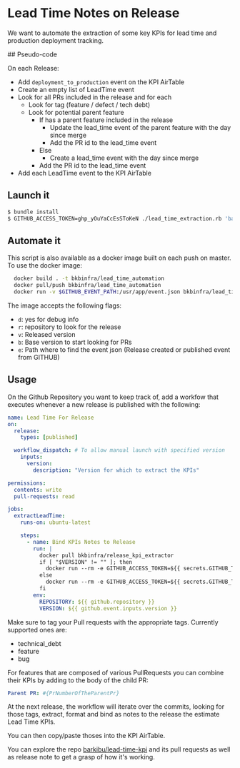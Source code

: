 # Lead Time Notes on Release

We want to automate the extraction of some key KPIs for lead time and production deployment tracking.

## Pseudo-code

On each Release:

- Add `deployment_to_production` event on the KPI AirTable
- Create an empty list of LeadTime event
- Look for all PRs included in the release and for each
  - Look for tag (feature / defect / tech debt)
  - Look for potential parent feature
    - If has a parent feature included in the release
      - Update the lead_time event of the parent feature with the day since merge
      - Add the PR id to the lead_time event
    - Else
      - Create a lead_time event with the day since merge
    - Add the PR id to the lead_time event
- Add each LeadTime event to the KPI AirTable

## Launch it

```bash
$ bundle install
$ GITHUB_ACCESS_TOKEN=ghp_yOuYaCcEsSToKeN ./lead_time_extraction.rb 'barkibu/kinship-connectedhealth-backend' 'v1.4.5'
```

## Automate it

This script is also available as a docker image built on each push on master.
To use the docker image:

```bash
  docker build . -t bkbinfra/lead_time_automation
  docker pull/push bkbinfra/lead_time_automation
  docker run -v $GITHUB_EVENT_PATH:/usr/app/event.json bkbinfra/lead_time_automation
```

The image accepts the following flags:

- `d`: yes for debug info
- `r`: repository to look for the release
- `v`: Released version
- `b`: Base version to start looking for PRs
- `e`: Path where to find the event json (Release created or published event from GITHUB)

## Usage

On the Github Repository you want to keep track of, add a workfow that executes whenever a new release is published with the following:

```yaml
name: Lead Time For Release
on:
  release:
    types: [published]

  workflow_dispatch: # To allow manual launch with specified version
    inputs:
      version:
        description: "Version for which to extract the KPIs"

permissions:
  contents: write
  pull-requests: read

jobs:
  extractLeadTime:
    runs-on: ubuntu-latest

    steps:
      - name: Bind KPIs Notes to Release
        run: |
          docker pull bkbinfra/release_kpi_extractor
          if [ "$VERSION" != "" ]; then
            docker run --rm -e GITHUB_ACCESS_TOKEN=${{ secrets.GITHUB_TOKEN}} bkbinfra/release_kpi_extractor -d true -v $VERSION -r $REPOSITORY
          else
            docker run --rm -e GITHUB_ACCESS_TOKEN=${{ secrets.GITHUB_TOKEN}} -v $GITHUB_EVENT_PATH:/usr/app/event.json bkbinfra/release_kpi_extractor -d true
          fi
        env:
          REPOSITORY: ${{ github.repository }}
          VERSION: ${{ github.event.inputs.version }}
```

Make sure to tag your Pull requests with the appropriate tags. Currently supported ones are:

- technical_debt
- feature
- bug

For features that are composed of various PullRequests you can combine their KPIs by adding to the body of the child PR:

```yaml
Parent PR: #{PrNumberOfTheParentPr}
```

At the next release, the workflow will iterate over the commits, looking for those tags, extract, format and bind as notes to the release the estimate Lead Time KPIs.

You can then copy/paste thoses into the KPI AirTable.

You can explore the repo [barkibu/lead-time-kpi](https://github.com/barkibu/lead-time-kpi) and its pull requests as well as release note to get a grasp of how it's working.
